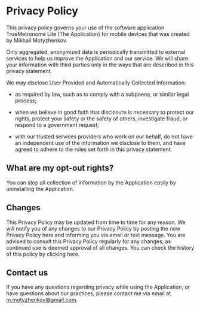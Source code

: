 # Privacy Policy

This privacy policy governs your use of the software application TrueMetronome Lite (The Application) for mobile devices that was created by Mikhail Motyzhenkov.

Only aggregated, anonymized data is periodically transmitted to external services to help us improve the Application and our service. We will share your information with third parties only in the ways that are described in this privacy statement.

We may disclose User Provided and Automatically Collected Information:

- as required by law, such as to comply with a subpoena, or similar legal process;

- when we believe in good faith that disclosure is necessary to protect our rights, protect your safety or the safety of others, investigate fraud, or respond to a government request;

- with our trusted services providers who work on our behalf, do not have an independent use of the information we disclose to them, and have agreed to adhere to the rules set forth in this privacy statement.
 

## What are my opt-out rights?

You can stop all collection of information by the Application easily by uninstalling the Application.


## Changes

This Privacy Policy may be updated from time to time for any reason. We will notify you of any changes to our Privacy Policy by posting the new Privacy Policy here and informing you via email or text message. You are advised to consult this Privacy Policy regularly for any changes, as continued use is deemed approval of all changes. You can check the history of this policy by clicking here.

 
## Contact us

If you have any questions regarding privacy while using the Application, or have questions about our practices, please contact me via email at m.motyzhenkov@gmail.com.
